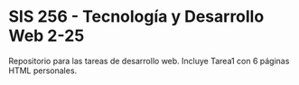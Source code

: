 # SIS 256 - Tecnología y Desarrollo Web 2-25
Repositorio para las tareas de desarrollo web. Incluye Tarea1 con 6 páginas HTML personales.
